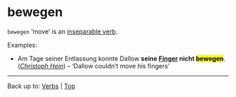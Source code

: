 # bewegen

`bewegen` ‘move’ is an [inseparable verb](../../inseparableVerbs.md).

Examples:
- Am Tage seiner Entlassung konnte Dallow **seine [Finger](../../../nouns/f/fi/Finger.md) nicht <mark>bewegen</mark>**. (*[Christoph Hein](../../../texts/ChristophHein/DerTangoSpieler.md)*) – ‘Dallow couldn’t move his fingers’

----

Back up to: [Verbs](../../index.md) | [Top](../../../index.md)
